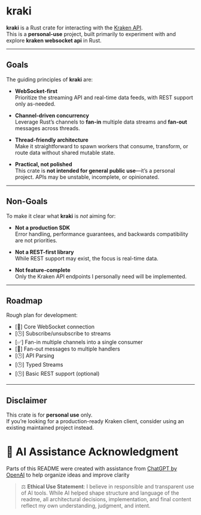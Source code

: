 # kraki

**kraki** is a Rust crate for interacting with the [Kraken API](https://docs.kraken.com/).  
This is a **personal-use** project, built primarily to experiment with and explore **kraken websocket api** in Rust.  

---

## Goals

The guiding principles of **kraki** are:

- **WebSocket-first**  
  Prioritize the streaming API and real-time data feeds, with REST support only as-needed.

- **Channel-driven concurrency**  
  Leverage Rust’s channels to **fan-in** multiple data streams and **fan-out** messages across threads.

- **Thread-friendly architecture**  
  Make it straightforward to spawn workers that consume, transform, or route data without shared mutable state.

- **Practical, not polished**  
  This crate is **not intended for general public use**—it’s a personal project. APIs may be unstable, incomplete, or opinionated.

---

## Non-Goals

To make it clear what **kraki** is *not* aiming for:

- **Not a production SDK**  
  Error handling, performance guarantees, and backwards compatibility are not priorities.  

- **Not a REST-first library**  
  While REST support may exist, the focus is real-time data.  

- **Not feature-complete**  
  Only the Kraken API endpoints I personally need will be implemented.  

---

## Roadmap

Rough plan for development:

- [🔄] Core WebSocket connection
- [🕒] Subscribe/unsubscribe to streams
- [✅] Fan-in multiple channels into a single consumer
- [🔄] Fan-out messages to multiple handlers
- [🕒] API Parsing
- [🕒] Typed Streams
- [🕒] Basic REST support (optional)

---

## Disclaimer

This crate is for **personal use** only.  
If you’re looking for a production-ready Kraken client, consider using an existing maintained project instead.  

# 🤖 AI Assistance Acknowledgment

Parts of this README were created with assistance from [ChatGPT by OpenAI](https://openai.com/chatgpt) to help organize ideas and improve clarity

> ⚖️ **Ethical Use Statement**: I believe in responsible and transparent use of AI tools. While AI helped shape structure and language of the readme, all architectural decisions, implementation, and final content reflect my own understanding, judgment, and intent.